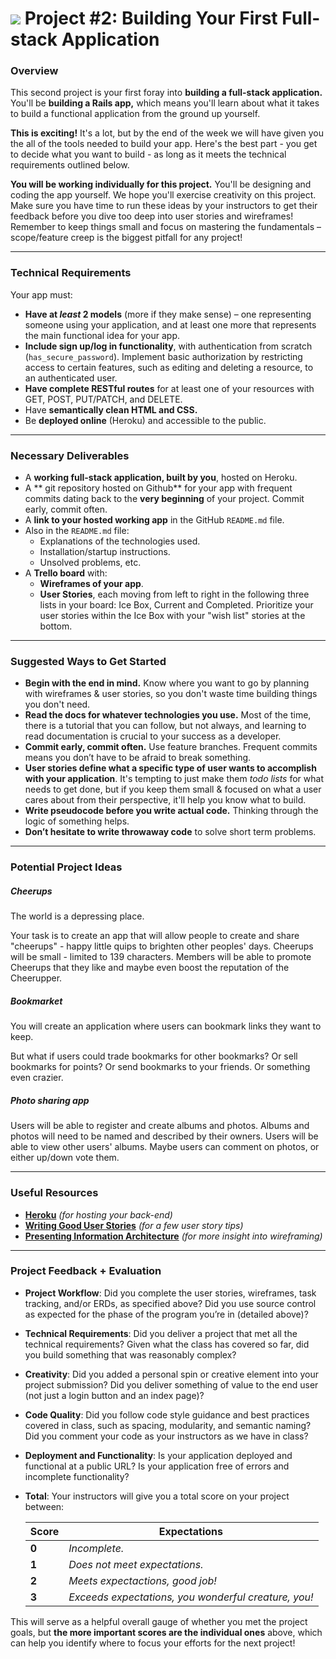 # ![](https://ga-dash.s3.amazonaws.com/production/assets/logo-9f88ae6c9c3871690e33280fcf557f33.png) Project #2: Building Your First Full-stack Application

### Overview

This second project is your first foray into **building a full-stack application.** You'll be **building a Rails app,** which means you'll learn about what it takes to build a functional application from the ground up yourself.

**This is exciting!** It's a lot, but by the end of the week we will have given you the all of the tools needed to build your app.  Here's the best part - you get to decide what you want to build - as long as it meets the technical requirements outlined below.

**You will be working individually for this project.** You'll be designing and coding the app yourself. We hope you'll exercise creativity on this project. Make sure you have time to run these ideas by your instructors to get their feedback before you dive too deep into user stories and wireframes! Remember to keep things small and focus on mastering the fundamentals – scope/feature creep is the biggest pitfall for any project!

---

### Technical Requirements

Your app must:

* **Have at _least_ 2 models** (more if they make sense) – one representing someone using your application, and at least one more that represents the main functional idea for your app.
* **Include sign up/log in functionality**, with authentication from scratch (`has_secure_password`). Implement basic authorization by restricting access to certain features, such as editing and deleting a resource, to an authenticated user.
* **Have complete RESTful routes** for at least one of your resources with GET, POST, PUT/PATCH, and DELETE.
* Have **semantically clean HTML and CSS.**
* Be **deployed online** (Heroku) and accessible to the public.

---

### Necessary Deliverables

* A **working full-stack application, built by you**, hosted on Heroku.
* A ** git repository hosted on Github** for your app with frequent commits dating back to the **very beginning** of your project. Commit early, commit often.
* A **link to your hosted working app** in the GitHub `README.md` file.
* Also in the `README.md` file:
	* Explanations of the technologies used.
	* Installation/startup instructions.
	* Unsolved problems, etc.
* A **Trello board** with:
	* **Wireframes of your app**.
	* **User Stories**, each moving from left to right in the following three lists in your board: Ice Box, Current and Completed.  Prioritize your user stories within the Ice Box with your "wish list" stories at the bottom.

---

### Suggested Ways to Get Started

* **Begin with the end in mind.** Know where you want to go by planning with wireframes & user stories, so you don't waste time building things you don't need.
* **Read the docs for whatever technologies you use.** Most of the time, there is a tutorial that you can follow, but not always, and learning to read documentation is crucial to your success as a developer.
* **Commit early, commit often.** Use feature branches. Frequent commits means you don’t have to be afraid to break something.
* **User stories define what a specific type of user wants to accomplish with your application**. It's tempting to just make them _todo lists_ for what needs to get done, but if you keep them small & focused on what a user cares about from their perspective, it'll help you know what to build.
* **Write pseudocode before you write actual code.** Thinking through the logic of something helps.
* **Don’t hesitate to write throwaway code** to solve short term problems.

---

### Potential Project Ideas

##### Cheerups
The world is a depressing place.

Your task is to create an app that will allow people to create and share "cheerups" - happy little quips to brighten other peoples' days. Cheerups will be small - limited to 139 characters. Members will be able to promote Cheerups that they like and maybe even boost the reputation of the Cheerupper.

##### Bookmarket
You will create an application where users can bookmark links they want to keep.

But what if users could trade bookmarks for other bookmarks? Or sell bookmarks for points? Or send bookmarks to your friends. Or something even crazier.

##### Photo sharing app
Users will be able to register and create albums and photos. Albums and photos will need to be named and described by their owners. Users will be able to view other users' albums. Maybe users can comment on photos, or either up/down vote them.

---

### Useful Resources

* **[Heroku](http://www.heroku.com)** _(for hosting your back-end)_
* **[Writing Good User Stories](http://www.mariaemerson.com/user-stories/)** _(for a few user story tips)_
* **[Presenting Information Architecture](http://webstyleguide.com/wsg3/3-information-architecture/4-presenting-information.html)** _(for more insight into wireframing)_

---

### Project Feedback + Evaluation

* __Project Workflow__: Did you complete the user stories, wireframes, task tracking, and/or ERDs, as specified above? Did you use source control as expected for the phase of the program you’re in (detailed above)?

* __Technical Requirements__: Did you deliver a project that met all the technical requirements? Given what the class has covered so far, did you build something that was reasonably complex?

* __Creativity__: Did you added a personal spin or creative element into your project submission? Did you deliver something of value to the end user (not just a login button and an index page)?

* __Code Quality__: Did you follow code style guidance and best practices covered in class, such as spacing, modularity, and semantic naming? Did you comment your code as your instructors as we have in class?

* __Deployment and Functionality__: Is your application deployed and functional at a public URL? Is your application free of errors and incomplete functionality?

* __Total__: Your instructors will give you a total score on your project between:

    Score | Expectations
    ----- | ------------
    **0** | _Incomplete._
    **1** | _Does not meet expectations._
    **2** | _Meets expectactions, good job!_
    **3** | _Exceeds expectations, you wonderful creature, you!_

 This will serve as a helpful overall gauge of whether you met the project goals, but __the more important scores are the individual ones__ above, which can help you identify where to focus your efforts for the next project!